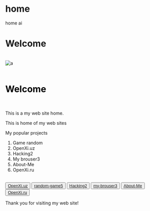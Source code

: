 # home
home ai
<!DOCTYPE html>
<html lang="en">
<head>
  <meta charset="UTF-8">
  <meta name="viewport" content="width=device-width, initial-scale=1.0">
  <title>Document of game random</title>
</head>
<body>
  <h1>Welcome</h1>
  <br>
  <img src="https://moya-planeta.ru/upload/images/xl/85/ec/85ec639804ea05eb0d5bf4e6793c540e5951d508.jpg" alt="a"> 
  <br><br>
  <h1 style="color: rgb(0, 0, 0);">Welcome</h1> 
  <br>
  <p>This is a my web site home.</p>
  <div> 
   <p>This is home of my web sites</p>
  </div>
  <p>My popular projects</p>
  <ol>
    <li>Game random</li>
    <li>OpenXi.uz</li>
    <li>Hacking2</li>
    <li>My brouser3</li>
    <li>About-Me</li>
    <li>OpenXi.ru</li>
  </ol>
  <br>
  <button><a href="https://asadbek470.github.io/ChatXI.uz/">OpenXi.uz</a></button>
  <button><a href="https://asadbek470.github.io/random-game5.3/">random-game5</a></button>
  <button><a href="https://asadbek470.github.io/Hacking2.3.5/">Hacking2</a></button>
  <button><a href="https://asadbek470.github.io/my-brouser3/"> my-brouser3</a></button>
  <button><a href="https://asadbek470.github.io/About-Me1./">About-Me</a></button>
  <button><a href="https://asadbek470.github.io/OpenXI.ru2/">OpenXi.ru</a></button>
  <p>Thank you for visiting my web site!</p>
 
</body>
</html>
